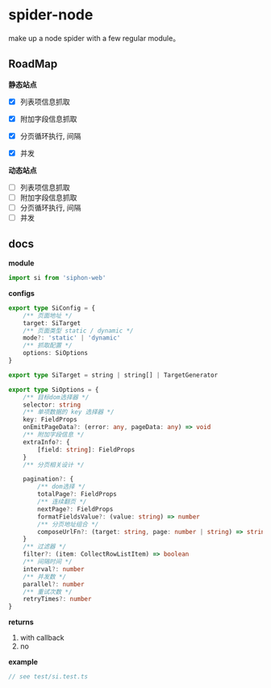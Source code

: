 # spider-node

make up a node spider with a few regular module。

## RoadMap

**静态站点**

- [x] 列表项信息抓取
- [x] 附加字段信息抓取
- [x] 分页循环执行, 间隔
- [x] 并发


**动态站点**

- [ ] 列表项信息抓取
- [ ] 附加字段信息抓取
- [ ] 分页循环执行, 间隔
- [ ] 并发

## docs

**module**

```ts
import si from 'siphon-web'
```

**configs**
```ts
export type SiConfig = {
    /** 页面地址 */
    target: SiTarget
    /** 页面类型 static / dynamic */
    mode?: 'static' | 'dynamic'
    /** 抓取配置 */
    options: SiOptions
}

export type SiTarget = string | string[] | TargetGenerator

export type SiOptions = {
    /** 目标dom选择器 */
    selector: string
    /** 单项数据的 key 选择器 */
    key: FieldProps
    onEmitPageData?: (error: any, pageData: any) => void
    /** 附加字段信息 */
    extraInfo?: {
        [field: string]: FieldProps
    }
    /** 分页相关设计 */

    pagination?: {
        /** dom选择 */
        totalPage?: FieldProps
        /** 连续翻页 */
        nextPage?: FieldProps
        formatFieldsValue?: (value: string) => number
        /** 分页地址组合 */
        composeUrlFn?: (target: string, page: number | string) => string
    }
    /** 过滤器 */
    filter?: (item: CollectRowListItem) => boolean
    /** 间隔时间 */
    interval?: number
    /** 并发数 */
    parallel?: number
    /** 重试次数 */
    retryTimes?: number
}
```

**returns**

1. with callback
2. no

**example**

```ts
// see test/si.test.ts
```